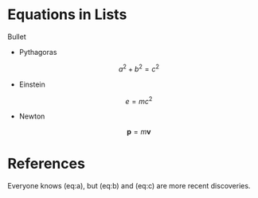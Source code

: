 # Equations in Lists

Bullet

- Pythagoras

  $$
  \label{a}
  a^2 + b^2 = c^2
  $$

- Einstein

  $$
  \label{b}
  e = mc^2
  $$

- Newton

  $$
  \label{c}
  \mathbf {p} =m\mathbf {v}
  $$
 
# References

Everyone knows (eq:a), but (eq:b) and (eq:c) are more recent discoveries.
